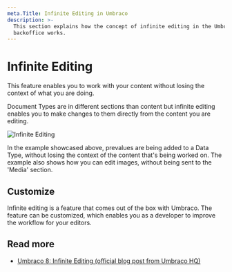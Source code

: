 ```yaml
---
meta.Title: Infinite Editing in Umbraco
description: >-
  This section explains how the concept of infinite editing in the Umbraco
  backoffice works.
---
```


# Infinite Editing

This feature enables you to work with your content without losing the context of what you are doing.

Document Types are in different sections than content but infinite editing enables you to make changes to them directly from the content you are editing.

![Infinite Editing](../../../../11/umbraco-cms/fundamentals/backoffice/images/Infinite-editing.gif)

In the example showcased above, prevalues are being added to a Data Type, without losing the context of the content that's being worked on. The example also shows how you can edit images, without being sent to the 'Media' section.

## Customize

Infinite editing is a feature that comes out of the box with Umbraco. The feature can be customized, which enables you as a developer to improve the workflow for your editors.

## Read more

* [Umbraco 8: Infinite Editing (official blog post from Umbraco HQ)](https://umbraco.com/blog/umbraco-8-infinite-editing/)
